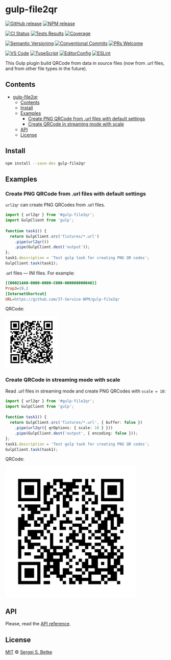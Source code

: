 # gulp-file2qr

[![GitHub release](https://img.shields.io/github/v/release/IT-Service-NPM/gulp-file2qr.svg?sort=semver\&logo=github)](https://github.com/IT-Service-NPM/gulp-file2qr/releases)
[![NPM release](https://img.shields.io/npm/v/gulp-file2qr.svg?logo=npm)](https://www.npmjs.com/package/gulp-file2qr)

[![CI Status](https://github.com/IT-Service-NPM/gulp-file2qr/actions/workflows/ci.yml/badge.svg?branch=main)](https://github.com/IT-Service-NPM/gulp-file2qr/actions/workflows/ci.yml)
[![Tests Results](https://gist.githubusercontent.com/sergey-s-betke/d70e4de09a490afc9fb7a737363b231a/raw/gulp-file2qr-tests.svg)](https://github.com/IT-Service-NPM/gulp-file2qr/actions/workflows/ci.yml)
[![Coverage](https://gist.githubusercontent.com/sergey-s-betke/d70e4de09a490afc9fb7a737363b231a/raw/gulp-file2qr-coverage.svg)](https://github.com/IT-Service-NPM/gulp-file2qr/actions/workflows/ci.yml)

[![Semantic Versioning](https://img.shields.io/badge/Semantic%20Versioning-v2.0.0-green.svg?logo=semver)](https://semver.org/lang/ru/spec/v2.0.0.html)
[![Conventional Commits](https://img.shields.io/badge/Conventional%20Commits-v1.0.0-yellow.svg?logo=git)](https://conventionalcommits.org)
[![PRs Welcome](https://img.shields.io/badge/PRs-welcome-brightgreen.svg)](https://makeapullrequest.com)

[![VS Code](https://img.shields.io/badge/Visual_Studio_Code-0078D4?logo=visual%20studio%20code)](https://code.visualstudio.com)
[![TypeScript](https://img.shields.io/badge/TypeScript-333333.svg?logo=typescript)](http://www.typescriptlang.org/)
[![EditorConfig](https://img.shields.io/badge/EditorConfig-333333.svg?logo=editorconfig)](https://editorconfig.org)
[![ESLint](https://img.shields.io/badge/ESLint-3A33D1?logo=eslint)](https://eslint.org)

This Gulp plugin build QRCode from data in source files
(now from .url files,
and from other file types in the future).

## Contents

- [gulp-file2qr](#gulp-file2qr)
  - [Contents](#contents)
  - [Install](#install)
  - [Examples](#examples)
    - [Create PNG QRCode from .url files with default settings](#create-png-qrcode-from-url-files-with-defaultsettings)
    - [Create QRCode in streaming mode with scale](#create-qrcode-in-streaming-mode-withscale)
  - [API](#api)
  - [License](#license)

## Install

```sh
npm install --save-dev gulp-file2qr
```

## Examples

### Create PNG QRCode from .url files with default settings

`url2qr` can create PNG QRCodes from .url files.

```typescript file=test/examples/01/gulpfile.ts
import { url2qr } from '#gulp-file2qr';
import GulpClient from 'gulp';

function task1() {
  return GulpClient.src('fixtures/*.url')
    .pipe(url2qr())
    .pipe(GulpClient.dest('output'));
};
task1.description = 'Test gulp task for creating PNG QR codes';
GulpClient.task(task1);

```

.url files — INI files. For example:

```ini file=test/examples/01/fixtures/test-file.url
[{000214A0-0000-0000-C000-000000000046}]
Prop3=19,2
[InternetShortcut]
URL=https://github.com/IT-Service-NPM/gulp-file2qr
```

QRCode:

[![QRCode](./test/examples/01/output/test-file.png)](./test/examples/01/output/test-file.png)

### Create QRCode in streaming mode with scale

Read .url files in streaming mode
and create PNG QRCodes with `scale = 10`:

```typescript file=test/examples/02/gulpfile.ts
import { url2qr } from '#gulp-file2qr';
import GulpClient from 'gulp';

function task1() {
  return GulpClient.src('fixtures/*.url', { buffer: false })
    .pipe(url2qr({ qrOptions: { scale: 10 } }))
    .pipe(GulpClient.dest('output', { encoding: false }));
};
task1.description = 'Test gulp task for creating PNG QR codes';
GulpClient.task(task1);

```

QRCode:

[![QRCode](./test/examples/02/output/test-file.png)](./test/examples/02/output/test-file.png)

## API

Please, read the [API reference](/docs/index.md).

## License

[MIT](LICENSE) © [Sergei S. Betke](https://github.com/sergey-s-betke)
